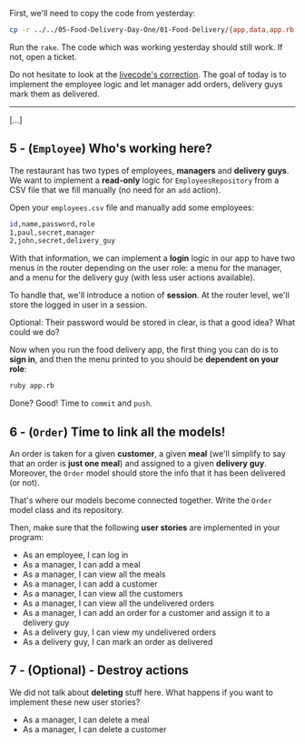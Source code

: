 First, we'll need to copy the code from yesterday:

```bash
cp -r ../../05-Food-Delivery-Day-One/01-Food-Delivery/{app,data,app.rb,router.rb} .  # trailing dot is important
```

Run the `rake`. The code which was working yesterday should still work. If not, open a ticket.

Do not hesitate to look at the [livecode's correction](http://github.com/lewagon/food-delivery-day-one). The goal of today is to implement the employee logic and let manager add orders, delivery guys mark them as delivered.


---

[...]

## 5 - (`Employee`) Who's working here?

The restaurant has two types of employees, **managers** and **delivery guys**. We want to implement a **read-only** logic for `EmployeesRepository` from a CSV file that we fill manually (no need for an `add` action).

Open your `employees.csv` file and manually add some employees:

```bash
id,name,password,role
1,paul,secret,manager
2,john,secret,delivery_guy
```

With that information, we can implement a **login** logic in our app to have two menus in the router depending on the user role: a menu for the manager, and a menu for the delivery guy (with less user actions available).

To handle that, we'll introduce a notion of **session**. At the router level, we'll store the logged in user in a session.

Optional: Their password would be stored in clear, is that a good idea? What could we do?

Now when you run the food delivery app, the first thing you can do is to **sign in**, and then the menu printed to you should be **dependent on your role**:

```bash
ruby app.rb
```

Done? Good! Time to `commit` and `push`.

## 6 - (`Order`) Time to link all the models!

An order is taken for a given **customer**, a given **meal** (we'll simplify to say that an order is **just one meal**) and assigned to a given **delivery guy**. Moreover, the `Order` model should store the info that it has been delivered (or not).

That's where our models become connected together. Write the `Order` model class and its repository.

Then, make sure that the following **user stories** are implemented in your program:

- As an employee, I can log in
- As a manager, I can add a meal
- As a manager, I can view all the meals
- As a manager, I can add a customer
- As a manager, I can view all the customers
- As a manager, I can view all the undelivered orders
- As a manager, I can add an order for a customer and assign it to a delivery guy
- As a delivery guy, I can view my undelivered orders
- As a delivery guy, I can mark an order as delivered

## 7 - (Optional) - Destroy actions

We did not talk about **deleting** stuff here. What happens if you want to implement these new user stories?

- As a manager, I can delete a meal
- As a manager, I can delete a customer
